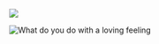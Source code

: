 ![](https://i.pinimg.com/originals/d7/31/4c/d7314cb94d715a4f76f9e9f76250b2ed.gif)

![What do you do with a loving feeling](https://fontmeme.com/permalink/241122/008cd1881a06346362343b660219b23e.png)
